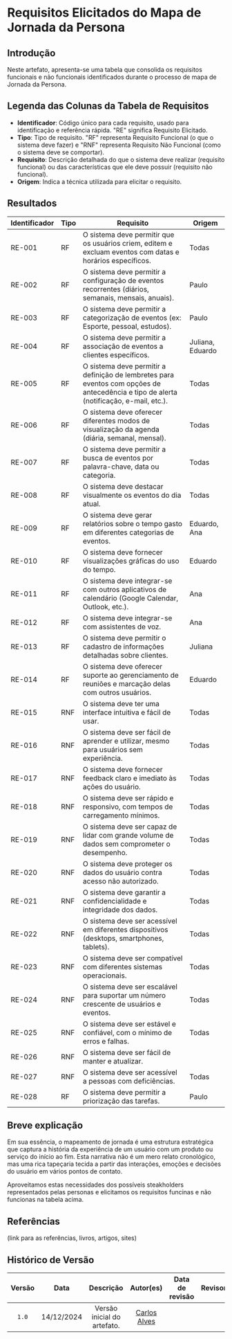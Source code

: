 # Requisitos Elicitados do Mapa de Jornada da Persona

## Introdução

Neste artefato, apresenta-se uma tabela que consolida os requisitos funcionais e não funcionais identificados durante o processo de mapa de Jornada da Persona.

## Legenda das Colunas da Tabela de Requisitos

- **Identificador**: Código único para cada requisito, usado para identificação e referência rápida. "RE" significa Requisito Elicitado.
- **Tipo**: Tipo de requisito. "RF" representa Requisito Funcional (o que o sistema deve fazer) e "RNF" representa Requisito Não Funcional (como o sistema deve se comportar).
- **Requisito**: Descrição detalhada do que o sistema deve realizar (requisito funcional) ou das características que ele deve possuir (requisito não funcional).
- **Origem**: Indica a técnica utilizada para elicitar o requisito.

## Resultados

| Identificador | Tipo | Requisito | Origem |
|---|---|---|---|
| RE-001 | RF | O sistema deve permitir que os usuários criem, editem e excluam eventos com datas e horários específicos. | Todas |
| RE-002 | RF | O sistema deve permitir a configuração de eventos recorrentes (diários, semanais, mensais, anuais). | Paulo |
| RE-003 | RF | O sistema deve permitir a categorização de eventos (ex: Esporte, pessoal, estudos). | Paulo |
| RE-004 | RF | O sistema deve permitir a associação de eventos a clientes específicos. | Juliana, Eduardo |
| RE-005 | RF | O sistema deve permitir a definição de lembretes para eventos com opções de antecedência e tipo de alerta (notificação, e-mail, etc.). | Todas |
| RE-006 | RF | O sistema deve oferecer diferentes modos de visualização da agenda (diária, semanal, mensal). | Todas |
| RE-007 | RF | O sistema deve permitir a busca de eventos por palavra-chave, data ou categoria. | Todas |
| RE-008 | RF | O sistema deve destacar visualmente os eventos do dia atual. | Todas |
| RE-009 | RF | O sistema deve gerar relatórios sobre o tempo gasto em diferentes categorias de eventos. | Eduardo, Ana |
| RE-010 | RF | O sistema deve fornecer visualizações gráficas do uso do tempo. | Eduardo |
| RE-011 | RF | O sistema deve integrar-se com outros aplicativos de calendário (Google Calendar, Outlook, etc.). | Ana |
| RE-012 | RF | O sistema deve integrar-se com assistentes de voz. | Ana |
| RE-013 | RF | O sistema deve permitir o cadastro de informações detalhadas sobre clientes. | Juliana |
| RE-014 | RF | O sistema deve oferecer suporte ao gerenciamento de reuniões e marcação delas com outros usuários. | Eduardo |
| RE-015 | RNF | O sistema deve ter uma interface intuitiva e fácil de usar. | Todas |
| RE-016 | RNF | O sistema deve ser fácil de aprender e utilizar, mesmo para usuários sem experiência. | Todas |
| RE-017 | RNF | O sistema deve fornecer feedback claro e imediato às ações do usuário. | Todas |
| RE-018 | RNF | O sistema deve ser rápido e responsivo, com tempos de carregamento mínimos. | Todas |
| RE-019 | RNF | O sistema deve ser capaz de lidar com grande volume de dados sem comprometer o desempenho. | Todas |
| RE-020 | RNF | O sistema deve proteger os dados do usuário contra acesso não autorizado. | Todas |
| RE-021 | RNF | O sistema deve garantir a confidencialidade e integridade dos dados. | Todas |
| RE-022 | RNF | O sistema deve ser acessível em diferentes dispositivos (desktops, smartphones, tablets). | Todas |
| RE-023 | RNF | O sistema deve ser compatível com diferentes sistemas operacionais. | Todas |
| RE-024 | RNF | O sistema deve ser escalável para suportar um número crescente de usuários e eventos. | Todas |
| RE-025 | RNF | O sistema deve ser estável e confiável, com o mínimo de erros e falhas. | Todas |
| RE-026 | RNF | O sistema deve ser fácil de manter e atualizar. |  |
| RE-027 | RNF | O sistema deve ser acessível a pessoas com deficiências. | Todas |
| RE-028 | RF | O sistema deve permitir a priorização das tarefas. | Paulo |

## Breve explicação

Em sua essência, o mapeamento de jornada é uma estrutura estratégica que captura a história da experiência de um usuário com um produto ou serviço do início ao fim. Esta narrativa não é um mero relato cronológico, mas uma rica tapeçaria tecida a partir das interações, emoções e decisões do usuário em vários pontos de contato. 

Aproveitamos estas necessidades dos possíveis steakholders representados pelas personas e elicitamos os requisitos funcinas e não funcionas na tabela acima.

## Referências

(link para as referências, livros, artigos, sites)

## Histórico de Versão

| Versão | Data | Descrição | Autor(es) | Data de revisão | Revisor(es) |
| :-: | :-: | :-: | :-: | :-: | :-: |
| `1.0` | 14/12/2024  | Versão inicial do artefato. | [Carlos Alves](https://github.com/CADU110) |  |  |
